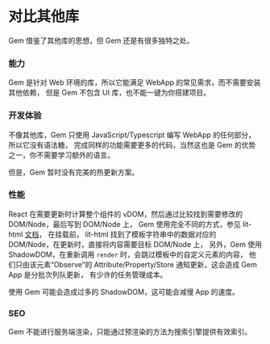 # 对比其他库

Gem 借鉴了其他库的思想，但 Gem 还是有很多独特之处。

### 能力

Gem 是针对 Web 环境的库，所以它能满足 WebApp 的常见需求，而不需要安装其他依赖，
但是 Gem 不包含 UI 库，也不能一键为你搭建项目。

### 开发体验

不像其他库，Gem 只使用 JavaScript/Typescript 编写 WebApp 的任何部分，所以它没有语法糖，
完成同样的功能需要更多的代码，当然这也是 Gem 的优势之一，你不需要学习额外的语言。

但是，Gem 暂时没有完美的热更新方案。

### 性能

React 在需要更新时计算整个组件的 vDOM，然后通过比较找到需要修改的 DOM/Node，最后写到 DOM/Node 上，
Gem 使用完全不同的方式，参见 lit-html [文档](https://github.com/lit/lit/blob/main/dev-docs/design/how-lit-html-works.md)，
在挂载前， lit-html 找到了模板字符串中的数据对应的 DOM/Node，在更新时，直接将内容需要目标 DOM/Node 上，
另外，Gem 使用 ShadowDOM，在重新调用 `render` 时，会跳过模板中的自定义元素的内容，
他们只由该元素“Observe”的 Attribute/Property/Store 通知更新，这会造成 Gem App 是分批次列队更新，
有少许的任务管理成本。

使用 Gem 可能会造成过多的 ShadowDOM，这可能会减慢 App 的速度。

### SEO

Gem 不能进行服务端渲染，只能通过预渲染的方法为搜索引擎提供有效索引。
